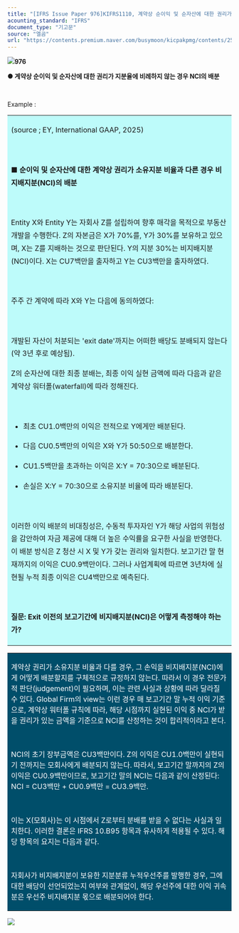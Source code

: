 ```yaml
---
title: "[IFRS Issue Paper 976]KIFRS1110, 계약상 순이익 및 순자산에 대한 권리가 지분율에 비례하지 않는 경우 NCI의 배분"
acounting_standard: "IFRS"
document_type: "기고문"
source: "엘곰"
url: "https://contents.premium.naver.com/busymoon/kicpakpmg/contents/250731151433504aa"
---
```

![](https://n2.news.naver.com/l.gif?type=content)**976**

**● 계약상 순이익 및 순자산에 대한 권리가 지분율에 비례하지 않는 경우 NCI의 배분**

​

Example :

<table style=""><tbody><tr><td colspan="3" rowspan="1" style="width: 99.99%; height: 129.0px;  background-color: #bdfbfa;"><div><p style="line-height:1.8;"><span style="">(source ; EY, International GAAP, 2025)</span></p><p style="line-height:1.8;"><span style=""><b>​</b></span></p><p style="line-height:1.8;"><span style=""><b>■ 순이익 및 순자산에 대한 계약상 권리가 소유지분 비율과 다른 경우 비지배지분(NCI)의 배분</b></span></p><p style="line-height:1.8;"><span style=""><b>​</b></span></p><p style="line-height:1.8;"><span style="">Entity X와 Entity Y는 자회사 Z를 설립하여 향후 매각을 목적으로 부동산 개발을 수행한다. Z의 자본금은 X가 70%를, Y가 30%를 보유하고 있으며, X는 Z를 지배하는 것으로 판단된다. Y의 지분 30%는 비지배지분(NCI)이다. X는 CU7백만을 출자하고 Y는 CU3백만을 출자하였다.</span></p><p style="line-height:1.8;"><span style="">​</span></p><p style="line-height:1.8;"><span style="">주주 간 계약에 따라 X와 Y는 다음에 동의하였다:</span></p><p style="line-height:1.8;"><span style="">​</span></p><p style="line-height:1.8;"><span style="">개발된 자산이 처분되는 'exit date'까지는 어떠한 배당도 분배되지 않는다 (약 3년 후로 예상됨).</span></p><p style="line-height:1.8;"><span style="">Z의 순자산에 대한 최종 분배는, 최종 이익 실현 금액에 따라 다음과 같은 계약상 워터폴(waterfall)에 따라 정해진다.</span></p><p style="line-height:1.8;"><span style="">​</span></p><ul><li><p style="line-height:1.8;"><span style="">최초 CU1.0백만의 이익은 전적으로 Y에게만 배분된다.</span></p></li><li><p style="line-height:1.8;"><span style="">다음 CU0.5백만의 이익은 X와 Y가 50:50으로 배분한다.</span></p></li><li><p style="line-height:1.8;"><span style="">CU1.5백만을 초과하는 이익은 X:Y = 70:30으로 배분된다.</span></p></li><li><p style="line-height:1.8;"><span style="">손실은 X:Y = 70:30으로 소유지분 비율에 따라 배분된다.</span></p></li></ul><p style="line-height:1.8;"><span style="">​</span></p><p style="line-height:1.8;"><span style="">이러한 이익 배분의 비대칭성은, 수동적 투자자인 Y가 해당 사업의 위험성을 감안하여 자금 제공에 대해 더 높은 수익률을 요구한 사실을 반영한다. 이 배분 방식은 Z 청산 시 X 및 Y가 갖는 권리와 일치한다. 보고기간 말 현재까지의 이익은 CU0.9백만이다. 그러나 사업계획에 따르면 3년차에 실현될 누적 최종 이익은 CU4백만으로 예측된다.</span></p><p style="line-height:1.8;"><span style="">​</span></p><p style="line-height:1.8;"><span style=""><b>질문: Exit 이전의 보고기간에 비지배지분(NCI)은 어떻게 측정해야 하는가?</b></span></p></div></td></tr></tbody></table>

<table style=""><tbody><tr><td colspan="3" rowspan="1" style="width: 99.99%; height: 129.0px;  background-color: #004e6a;"><div><p style=""><span style="color:#ffffff;">계약상 권리가 소유지분 비율과 다를 경우, 그 손익을 비지배지분(NCI)에게 어떻게 배분할지를 구체적으로 규정하지 않는다. 따라서 이 경우 전문가적 판단(judgement)이 필요하며, 이는 관련 사실과 상황에 따라 달라질 수 있다. Global Firm의 view는 이런 경우 매 보고기간 말 누적 이익 기준으로, 계약상 워터폴 규칙에 따라, 해당 시점까지 실현된 이익 중 NCI가 받을 권리가 있는 금액을 기준으로 NCI를 산정하는 것이 합리적이라고 본다.</span></p></div><div><p style=""><span style="color:#ffffff;">​</span></p></div><div><p style=""><span style="color:#ffffff;">NCI의 초기 장부금액은 CU3백만이다. Z의 이익은 CU1.0백만이 실현되기 전까지는 모회사에게 배분되지 않는다. 따라서, 보고기간 말까지의 Z의 이익은 CU0.9백만이므로, 보고기간 말의 NCI는 다음과 같이 산정된다: NCI = CU3백만 + CU0.9백만 = CU3.9백만.</span></p></div><div><p style=""><span style="color:#ffffff;">​</span></p></div><div><p style=""><span style="color:#ffffff;">이는 X(모회사)는 이 시점에서 Z로부터 분배를 받을 수 없다는 사실과 일치한다. 이러한 결론은 IFRS 10.B95 항목과 유사하게 적용될 수 있다. 해당 항목의 요지는 다음과 같다.</span></p></div><div><p style=""><span style="color:#ffffff;">​</span></p></div><div><p style=""><span style="color:#ffffff;">자회사가 비지배지분이 보유한 지분분류 누적우선주를 발행한 경우, 그에 대한 배당이 선언되었는지 여부와 관계없이, 해당 우선주에 대한 이익 귀속분은 우선주 비지배지분 몫으로 배분되어야 한다.</span></p></div></td></tr></tbody></table>

![](https://scs-phinf.pstatic.net/MjAyNTA3MzFfMzYg/MDAxNzUzOTQxODQ5MTA0.sybijZttF0NhIfqZdgB-KsrouBCx-65xtA2Dah4iB-cg.f1C44oBXIIBai__4mvofn2_DWTdb9ydVMgJtqeGmwnsg.PNG/image.png?type=w800)

​